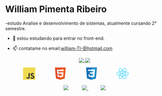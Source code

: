 <h1>William Pimenta Ribeiro</h1>
-estudo Analise e desenvolvimento de sistemas, atualmente cursando 2° semestre.

- 🌱 estou estudando para entrar no front-end.

- 📫 contatame no email:william-TI-@hotmail.com


<p align="center">
  <a href="https://github.com/anuraghazra/github-readme-stats">
    <img
      align="center"
         height="165"
      src="https://github-readme-stats.vercel.app/api?username=williamrbr&show_icons=true&theme=dark&include_all_commits=true&count_private=true"
    />
  </a>
  <a href="https://github.com/anuraghazra/github-readme-stats">
    <img
      align="center"
         height="165"
      src="https://github-readme-stats.vercel.app/api/top-langs/?username=williamrbr&layout=compact&theme=dark"
    />
  </a>

<p align="center">
    <img height="40" src="https://raw.githubusercontent.com/devicons/devicon/master/icons/javascript/javascript-original.svg">
    &nbsp;&nbsp;&nbsp;&nbsp;&nbsp;&nbsp;&nbsp;&nbsp;&nbsp;&nbsp;&nbsp;&nbsp;&nbsp;
    <img height="40" src="https://raw.githubusercontent.com/devicons/devicon/master/icons/html5/html5-original.svg">
    &nbsp;&nbsp;&nbsp;&nbsp;&nbsp;&nbsp;&nbsp;&nbsp;&nbsp;&nbsp;&nbsp;&nbsp;&nbsp;
    <img height="40" src="https://raw.githubusercontent.com/devicons/devicon/master/icons/css3/css3-original.svg">
    &nbsp;&nbsp;&nbsp;&nbsp;&nbsp;&nbsp;&nbsp;&nbsp;&nbsp;&nbsp;&nbsp;&nbsp;&nbsp;
    <img height="40" src="https://raw.githubusercontent.com/devicons/devicon/master/icons/react/react-original.svg">
    &nbsp;&nbsp;&nbsp;&nbsp;&nbsp;&nbsp;&nbsp;&nbsp;&nbsp;&nbsp;&nbsp;&nbsp;&nbsp;
</p>
  
<p align="center">
     <a href="https://instagram.com/_willmn" target="_blank"><img src="https://img.shields.io/badge/-Instagram-%23E4405F?style=for-the-badge&logo=instagram&logoColor=white" target="_blank"></a>
    </a>
    &nbsp;&nbsp;&nbsp;&nbsp;&nbsp;&nbsp;&nbsp;&nbsp;&nbsp;
    <a href="william-TI-@hotmail.com">
        <img src="https://img.shields.io/badge/gmail-D14836?&style=for-the-badge&logo=gmail&logoColor=white&link=mailto:mateusaraujo996@gmail.com">
    </a>
    &nbsp;&nbsp;&nbsp;&nbsp;&nbsp;&nbsp;&nbsp;&nbsp;&nbsp;
    <a href="https://www.linkedin.com/in/william-ribeiro-2961a31a3/">
        <img src="https://img.shields.io/badge/linkedin-%230077B5.svg?&style=for-the-badge&logo=linkedin&logoColor=white&link=mailto:https://www.linkedin.com/in/mateusaraujobarros/">
    </a>
</p>
